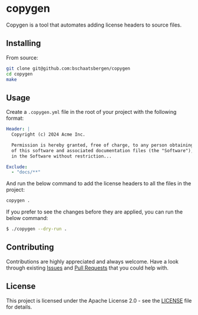 # copygen

Copygen is a tool that automates adding license headers to source files.

## Installing

From source:
```sh
git clone git@github.com:bschaatsbergen/copygen
cd copygen
make
```

## Usage

Create a `.copygen.yml` file in the root of your project with the following format:

```yaml
Header: |
  Copyright (c) 2024 Acme Inc.

  Permission is hereby granted, free of charge, to any person obtaining a copy
  of this software and associated documentation files (the "Software"), to deal
  in the Software without restriction...

Exclude:
  - "docs/**"
```

And run the below command to add the license headers to all the files in the project:

```sh
copygen .
```

If you prefer to see the changes before they are applied, you can run the below command:

```sh
$ ./copygen --dry-run .
```

## Contributing

Contributions are highly appreciated and always welcome.
Have a look through existing [Issues](https://github.com/bschaatsbergen/copygen/issues) and [Pull Requests](https://github.com/bschaatsbergen/copygen/pulls) that you could help with.

## License

This project is licensed under the Apache License 2.0 - see the [LICENSE](LICENSE) file for details.
